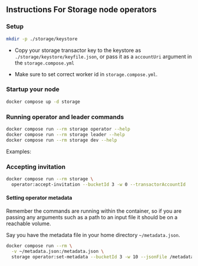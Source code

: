 ## Instructions For Storage node operators

### Setup

```sh
mkdir -p ./storage/keystore
```

- Copy your storage transactor key to the keystore as `./storage/keystore/keyfile.json`, or pass it as a `accountUri` argument in the `storage.compose.yml`

- Make sure to set correct worker id in `storage.compose.yml`.

### Startup your node

```sh
docker compose up -d storage
```

### Running operator and leader commands

```sh
docker compose run --rm storage operator --help
docker compose run --rm storage leader --help
docker compose run --rm storage dev --help
```

Examples:

### Accepting invitation

```sh
docker compose run --rm storage \
  operator:accept-invitation --bucketId 3 -w 0 --transactorAccountId  ....
```

#### Setting operator metadata
Remember the commands are running within the container, so if you are passing any arguments such as a path to an input file it should be on a reachable volume.

Say you have the metadata file in your home directory `~/metadata.json`.

```sh
docker compose run --rm \
  -v ~/metadata.json:/metadata.json \
  storage operator:set-metadata --bucketId 3 -w 10 --jsonFile /metadata.json ...
```
